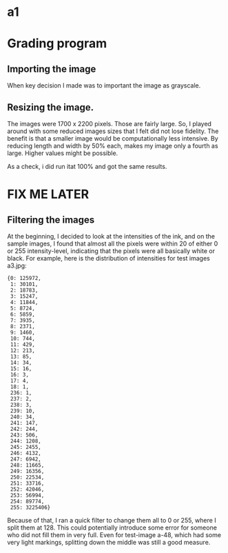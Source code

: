 # a1

# Grading program

## Importing the image
When key decision I made was to important the image as grayscale.

## Resizing the image.
The images were 1700 x 2200 pixels.  Those are fairly large.  So, I played around with some reduced images sizes that I felt did not lose fidelity.  The benefit is that a smaller image would be computationally less intensive.  By reducing length and width by 50% each, makes my image only a fourth as large.  Higher values might be possible.

As a check, i did run itat 100% and got the same results.
# FIX ME LATER

## Filtering the images
At the beginning, I decided to look at the intensities of the ink, and on the sample images, I found that almost all the pixels were within 20 of either 0 or 255 intensity-level, indicating that the pixels were all basically white or black.  For example, here is the distribution of intensities for test images a3.jpg:

```
{0: 125972,
 1: 30101,
 2: 18783,
 3: 15247,
 4: 11844,
 5: 8724,
 6: 5859,
 7: 3935,
 8: 2371,
 9: 1460,
 10: 744,
 11: 429,
 12: 213,
 13: 85,
 14: 34,
 15: 16,
 16: 3,
 17: 4,
 18: 1,
 236: 1,
 237: 2,
 238: 3,
 239: 10,
 240: 34,
 241: 147,
 242: 244,
 243: 506,
 244: 1208,
 245: 2455,
 246: 4132,
 247: 6942,
 248: 11665,
 249: 16356,
 250: 22534,
 251: 33716,
 252: 42046,
 253: 56994,
 254: 89774,
 255: 3225406}
 ```

Because of that, I ran a quick filter to change them all to 0 or 255, where I split them at 128.  This could potentially introduce some error for someone who did not fill them in very full.  Even for test-image a-48, which had some very light markings, splitting down the middle was still a good measure.